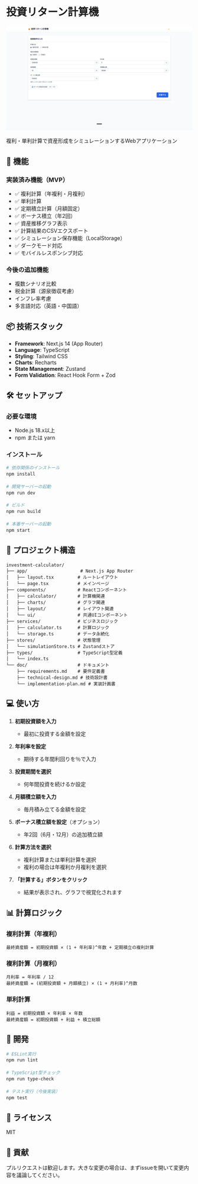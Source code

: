 # 投資リターン計算機

![投資リターン計算機 スクリーンショット](./png/app-screenshot.png)

複利・単利計算で資産形成をシミュレーションするWebアプリケーション

## 🚀 機能

### 実装済み機能（MVP）
- ✅ 複利計算（年複利・月複利）
- ✅ 単利計算
- ✅ 定期積立計算（月額固定）
- ✅ ボーナス積立（年2回）
- ✅ 資産推移グラフ表示
- ✅ 計算結果のCSVエクスポート
- ✅ シミュレーション保存機能（LocalStorage）
- ✅ ダークモード対応
- ✅ モバイルレスポンシブ対応

### 今後の追加機能
- 複数シナリオ比較
- 税金計算（源泉徴収考慮）
- インフレ率考慮
- 多言語対応（英語・中国語）

## 📦 技術スタック

- **Framework**: Next.js 14 (App Router)
- **Language**: TypeScript
- **Styling**: Tailwind CSS
- **Charts**: Recharts
- **State Management**: Zustand
- **Form Validation**: React Hook Form + Zod

## 🛠️ セットアップ

### 必要な環境
- Node.js 18.x以上
- npm または yarn

### インストール

```bash
# 依存関係のインストール
npm install

# 開発サーバーの起動
npm run dev

# ビルド
npm run build

# 本番サーバーの起動
npm start
```

## 📂 プロジェクト構造

```
investment-calculator/
├── app/                    # Next.js App Router
│   ├── layout.tsx         # ルートレイアウト
│   └── page.tsx           # メインページ
├── components/            # Reactコンポーネント
│   ├── calculator/        # 計算機関連
│   ├── charts/            # グラフ関連
│   ├── layout/            # レイアウト関連
│   └── ui/                # 共通UIコンポーネント
├── services/              # ビジネスロジック
│   ├── calculator.ts      # 計算ロジック
│   └── storage.ts         # データ永続化
├── stores/                # 状態管理
│   └── simulationStore.ts # Zustandストア
├── types/                 # TypeScript型定義
│   └── index.ts
└── doc/                   # ドキュメント
    ├── requirements.md    # 要件定義書
    ├── technical-design.md # 技術設計書
    └── implementation-plan.md # 実装計画書
```

## 💻 使い方

1. **初期投資額を入力**
   - 最初に投資する金額を設定

2. **年利率を設定**
   - 期待する年間利回りを％で入力

3. **投資期間を選択**
   - 何年間投資を続けるか設定

4. **月額積立額を入力**
   - 毎月積み立てる金額を設定

5. **ボーナス積立額を設定**（オプション）
   - 年2回（6月・12月）の追加積立額

6. **計算方法を選択**
   - 複利計算または単利計算を選択
   - 複利の場合は年複利か月複利を選択

7. **「計算する」ボタンをクリック**
   - 結果が表示され、グラフで視覚化されます

## 📊 計算ロジック

### 複利計算（年複利）
```
最終資産額 = 初期投資額 × (1 + 年利率)^年数 + 定期積立の複利計算
```

### 複利計算（月複利）
```
月利率 = 年利率 / 12
最終資産額 = (初期投資額 + 月額積立) × (1 + 月利率)^月数
```

### 単利計算
```
利益 = 初期投資額 × 年利率 × 年数
最終資産額 = 初期投資額 + 利益 + 積立総額
```

## 🔧 開発

```bash
# ESLint実行
npm run lint

# TypeScript型チェック
npm run type-check

# テスト実行（今後実装）
npm test
```

## 📄 ライセンス

MIT

## 👥 貢献

プルリクエストは歓迎します。大きな変更の場合は、まずissueを開いて変更内容を議論してください。
